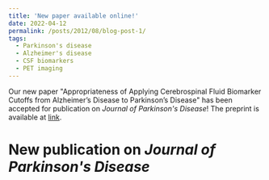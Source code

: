 ```yaml
---
title: 'New paper available online!'
date: 2022-04-12
permalink: /posts/2012/08/blog-post-1/
tags:
  - Parkinson's disease
  - Alzheimer's disease
  - CSF biomarkers
  - PET imaging
---
```


Our new paper "Appropriateness of Applying Cerebrospinal Fluid Biomarker Cutoffs from Alzheimer’s Disease to Parkinson’s Disease" has been accepted for publication on <i>Journal of Parkinson's Disease</i>! The preprint is available at [link](https://doi.org/10.3233/JPD-212989).

New publication on <i>Journal of Parkinson's Disease</i>
=====
